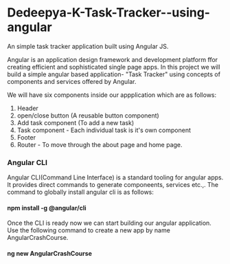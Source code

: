 # Dedeepya-K-Task-Tracker--using-angular
An simple task tracker application built using Angular JS.

Angular is an application design framework and development platform ffor creating efficient and sophisticated single page apps.
In this project we will build a simple angular based application- "Task Tracker" using concepts of components and services offered by Angular.

We will have six components inside our appplication which are as follows:

1. Header
2. open/close button (A reusable button component)
3. Add task component (To add a new task)
4. Task component - Each individual task is it's own component
5. Footer
6. Router - To move through the about page and home page.


### Angular CLI 
Angular CLI(Command Line Interface) is a standard tooling for angular apps. It provides direct commands to generate componeents, services etc.,.
The command to globally install angular cli is as follows:

#### npm install -g @angular/cli

Once the CLI is ready now we can start building our angular application. Use the following command to create a new app by name AngularCrashCourse.

#### ng new AngularCrashCourse

